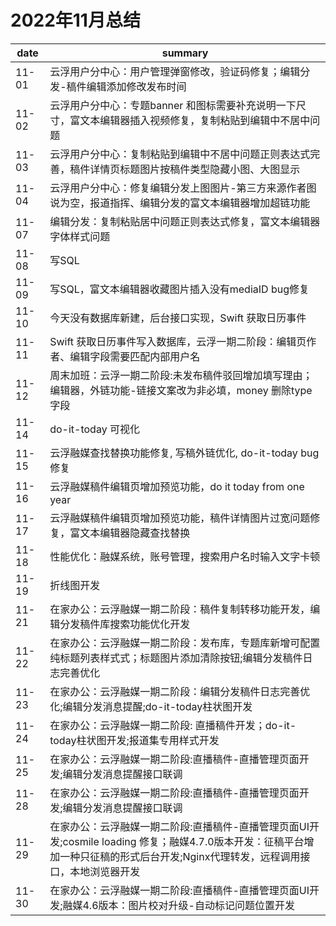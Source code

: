 # 2022年11月总结

|date|summary|
| - | - |
| 11-01 | 云浮用户分中心：用户管理弹窗修改，验证码修复；编辑分发-稿件编辑添加修改发布时间|
| 11-02 | 云浮用户分中心：专题banner 和图标需要补充说明一下尺寸，富文本编辑器插入视频修复，复制粘贴到编辑中不居中问题|
| 11-03 | 云浮用户分中心：复制粘贴到编辑中不居中问题正则表达式完善，稿件详情页标题图片按稿件类型隐藏小图、大图显示|
| 11-04 | 云浮用户分中心：修复编辑分发上图图片-第三方来源作者图说为空，报道指挥、编辑分发的富文本编辑器增加超链功能|
| 11-07 | 编辑分发：复制粘贴居中问题正则表达式修复，富文本编辑器字体样式问题|
| 11-08 | 写SQL|
| 11-09 | 写SQL，富文本编辑器收藏图片插入没有mediaID bug修复|
| 11-10 | 今天没有数据库新建，后台接口实现，Swift 获取日历事件|
| 11-11 | Swift 获取日历事件写入数据库，云浮一期二阶段：编辑页作者、编辑字段需要匹配内部用户名|
| 11-12 | 周末加班：云浮一期二阶段:未发布稿件驳回增加填写理由；编辑器，外链功能-链接文案改为非必填，money 删除type字段|
| 11-14 | do-it-today 可视化|
| 11-15 | 云浮融媒查找替换功能修复, 写稿外链优化, do-it-today bug 修复|
| 11-16 | 云浮融媒稿件编辑页增加预览功能，do it today from one year|
| 11-17 | 云浮融媒稿件编辑页增加预览功能，稿件详情图片过宽问题修复，富文本编辑器隐藏查找替换|
| 11-18 | 性能优化：融媒系统，账号管理，搜索用户名时输入文字卡顿|
| 11-19 | 折线图开发|
| 11-21 | 在家办公：云浮融媒一期二阶段：稿件复制转移功能开发，编辑分发稿件库搜索功能优化开发|
| 11-22 | 在家办公：云浮融媒一期二阶段：发布库，专题库新增可配置纯标题列表样式式；标题图片添加清除按钮;编辑分发稿件日志完善优化|
| 11-23 | 在家办公：云浮融媒一期二阶段：编辑分发稿件日志完善优化;编辑分发消息提醒;do-it-today柱状图开发|
| 11-24 | 在家办公：云浮融媒一期二阶段: 直播稿件开发；do-it-today柱状图开发;报道集专用样式开发|
| 11-25 | 在家办公：云浮融媒一期二阶段:直播稿件-直播管理页面开发;编辑分发消息提醒接口联调|
| 11-28 | 在家办公：云浮融媒一期二阶段:直播稿件-直播管理页面开发;编辑分发消息提醒接口联调|
| 11-29 | 在家办公：云浮融媒一期二阶段:直播稿件-直播管理页面UI开发;cosmile loading 修复；融媒4.7.0版本开发：征稿平台增加一种只征稿的形式后台开发;Nginx代理转发，远程调用接口，本地浏览器开发|
| 11-30 | 在家办公：云浮融媒一期二阶段:直播稿件-直播管理页面UI开发;融媒4.6版本：图片校对升级-自动标记问题位置开发|
